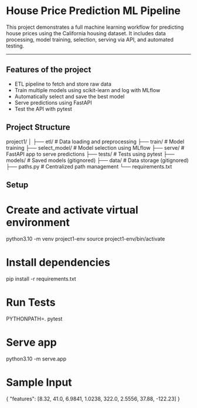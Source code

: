 # House Price Prediction ML Pipeline

This project demonstrates a full machine learning workflow for predicting house prices using the California housing dataset. It includes data processing, model training, selection, serving via API, and automated testing.

---

## Features of the project

- ETL pipeline to fetch and store raw data
- Train multiple models using scikit-learn and log with MLflow
- Automatically select and save the best model
- Serve predictions using FastAPI
- Test the API with pytest

## Project Structure
project1/
│
├── etl/ # Data loading and preprocessing
├── train/ # Model training
├── select_model/ # Model selection using MLflow
├── serve/ # FastAPI app to serve predictions
├── tests/ # Tests using pytest
├── models/ # Saved models (gitignored)
├── data/ # Data storage (gitignored)
├── paths.py # Centralized path management
└── requirements.txt

## Setup

# Create and activate virtual environment
python3.10 -m venv project1-env
source project1-env/bin/activate

# Install dependencies
pip install -r requirements.txt

# Run Tests
PYTHONPATH=. pytest

# Serve app
python3.10 -m serve.app

# Sample Input
{
  "features": [8.32, 41.0, 6.9841, 1.0238, 322.0, 2.5556, 37.88, -122.23]
}

